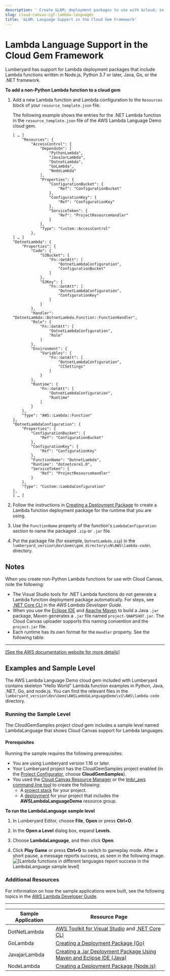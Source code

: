 ```yaml
---
description: ' Create &LAM; deployment packages to use with &cloud; in &ALYlong;. '
slug: cloud-canvas-cgf-lambda-languages
title: '&LAM; Language Support in the Cloud Gem Framework'
---
```

# Lambda Language Support in the Cloud Gem Framework<a name="cloud-canvas-cgf-lambda-languages"></a>

Lumberyard has support for Lambda deployment packages that include Lambda functions written in Node\.js, Python 3\.7 or later, Java, Go, or the \.NET framework\.

**To add a non\-Python Lambda function to a cloud gem**

1. Add a new Lambda function and Lambda configuration to the `Resources` block of your `resource_template.json` file\.

   The following example shows the entries for the \.NET Lambda function in the `resource_template.json` file of the AWS Lambda Language Demo cloud gem\.

   ```
   [ … ]
       "Resources": {
           "AccessControl": {
               "DependsOn": [
                   "PythonLambda",
                   "JavaJarLambda",
                   "DotnetLambda",
                   "GoLambda",
                   "NodeLambda"
               ], 
               "Properties": {
                   "ConfigurationBucket": {
                       "Ref": "ConfigurationBucket"
                   }, 
                   "ConfigurationKey": {
                       "Ref": "ConfigurationKey"
                   }, 
                   "ServiceToken": {
                       "Ref": "ProjectResourceHandler"
                   }
               }, 
               "Type": "Custom::AccessControl"
           },
   [ … ]
   "DotnetLambda": {
       "Properties": {
           "Code": {
               "S3Bucket": {
                   "Fn::GetAtt": [
                       "DotnetLambdaConfiguration",
                       "ConfigurationBucket"
                   ]
               },
               "S3Key": {
                   "Fn::GetAtt": [
                       "DotnetLambdaConfiguration",
                       "ConfigurationKey"
                   ]
               }
           },
           "Handler": "DotnetLambda::DotnetLambda.Function::FunctionHandler",
           "Role": {
               "Fn::GetAtt": [
                   "DotnetLambdaConfiguration",
                   "Role"
               ]
           },
           "Environment": {
               "Variables": {
                   "Fn::GetAtt": [
                       "DotnetLambdaConfiguration",
                       "CCSettings"
                   ]
               }
           },
           "Runtime": {
               "Fn::GetAtt": [
                   "DotnetLambdaConfiguration",
                   "Runtime"
               ]
           }
       },
       "Type": "AWS::Lambda::Function"
   },
   "DotnetLambdaConfiguration": {
       "Properties": {
           "ConfigurationBucket": {
               "Ref": "ConfigurationBucket"
           },
           "ConfigurationKey": {
               "Ref": "ConfigurationKey"
           },
           "FunctionName": "DotnetLambda",
           "Runtime": "dotnetcore1.0",
           "ServiceToken": {
               "Ref": "ProjectResourceHandler"
           }
       },
       "Type": "Custom::LambdaConfiguration"
   },
   [ … ]
   ```

1. Follow the instructions in [Creating a Deployment Package](https://docs.aws.amazon.com/lambda/latest/dg/deployment-package-v2.html) to create a Lambda function deployment package for the runtime that you are using\.

1. Use the `FunctionName` property of the function's `LambdaConfiguration` section to name the packaged `.zip` or `.jar` file\.

1. Put the package file \(for example, `DotnetLambda.zip`\) in the `lumberyard_version\dev\Gems\gem_directory\vN\AWS\lambda-code\` directory\.

## Notes<a name="cloud-canvas-cgf-lambda-languages-notes"></a>

When you create non\-Python Lambda functions for use with Cloud Canvas, note the following:
+ The Visual Studio tools for \.NET Lambda functions do not generate a Lambda function deployment package automatically\. For steps, see [\.NET Core CLI](https://docs.aws.amazon.com/lambda/latest/dg/lambda-dotnet-coreclr-deployment-package.html) in the *AWS Lambda Developer Guide*\.
+ When you use the [Eclipse IDE](https://en.wikipedia.org/wiki/Eclipse_(software)) and [Apache Maven](https://en.wikipedia.org/wiki/Apache_Maven) to build a Java `.jar` package, Maven generates a `.jar` file named `project-SNAPSHOT.jar`\. The Cloud Canvas uploader supports this naming convention and the `project.jar` file\.
+ Each runtime has its own format for the `Handler` property\. See the following table\.  
****    
[\[See the AWS documentation website for more details\]](http://docs.aws.amazon.com/lumberyard/latest/userguide/cloud-canvas-cgf-lambda-languages.html)

## Examples and Sample Level<a name="cloud-canvas-cgf-lambda-languages-examples-and-sample-level"></a>

The AWS Lambda Language Demo cloud gem included with Lumberyard contains skeleton "Hello World" Lambda function examples in Python, Java, \.NET, Go, and node\.js\. You can find the relevant files in the `lumberyard_version\dev\Gems\AWSLambdaLanguageDemo\v1\AWS\lambda-code` directory\.

### Running the Sample Level<a name="cloud-canvas-cgf-lambda-languages-running-the-sample-level"></a>

The CloudGemSamples project cloud gem includes a sample level named LambdaLanguage that shows Cloud Canvas support for Lambda languages\.

#### Prerequisites<a name="cloud-canvas-cgf-lambda-languages-sample-level-prerequisites"></a>

Running the sample requires the following prerequisites:
+ You are using Lumberyard version 1\.16 or later\.
+ Your Lumberyard project has the CloudGemSamples project enabled \(in the [Project Configurator](configurator-intro.md), choose **CloudGemSamples**\)\.
+ You used the [Cloud Canvas Resource Manager](cloud-canvas-ui-rm-overview.md) or the [lmbr\_aws command line tool](cloud-canvas-command-line.md) to create the following:
  + A [project stack](cloud-canvas-ui-rm-project-stack.md) for your project\.
  + A [deployment](cloud-canvas-ui-rm-deployments.md) for your project that includes the **AWSLambdaLanguageDemo** resource group\.

**To run the LambdaLanguage sample level**

1. In Lumberyard Editor, choose **File**, **Open** or press **Ctrl\+O**\.

1. In the **Open a Level** dialog box, expand **Levels**\.

1. Choose **LambdaLanguage**, and then click **Open**\.

1. Click **Play Game** or press **Ctrl\+G** to switch to gameplay mode\. After a short pause, a message reports success, as seen in the following image\.  
![\[Lambda functions in different languages report success in the LambdaLanguage sample level\]](/images/userguide/cloud_canvas/cloud-canvas-cgf-lambda-languages-1.png)

### Additional Resources<a name="cloud-canvas-cgf-lambda-languages-additional-resources"></a>

For information on how the sample applications were built, see the following topics in the [AWS Lambda Developer Guide](https://docs.aws.amazon.com/lambda/latest/dg/)\.


****  

| Sample Application | Resource Page | 
| --- | --- | 
| DotNetLambda | [AWS Toolkit for Visual Studio](https://docs.aws.amazon.com/lambda/latest/dg/lambda-dotnet-create-deployment-package-toolkit.html) and [\.NET Core CLI](https://docs.aws.amazon.com/lambda/latest/dg/lambda-dotnet-coreclr-deployment-package.html) | 
| GoLambda | [Creating a Deployment Package \(Go\)](https://docs.aws.amazon.com/lambda/latest/dg/lambda-go-how-to-create-deployment-package.html) | 
| JavajarLambda | [Creating a \.jar Deployment Package Using Maven and Eclipse IDE \(Java\)](https://docs.aws.amazon.com/lambda/latest/dg/java-create-jar-pkg-maven-and-eclipse.html) | 
| NodeLambda | [Creating a Deployment Package \(Node\.js\)](https://docs.aws.amazon.com/lambda/latest/dg/nodejs-create-deployment-pkg.html) | 